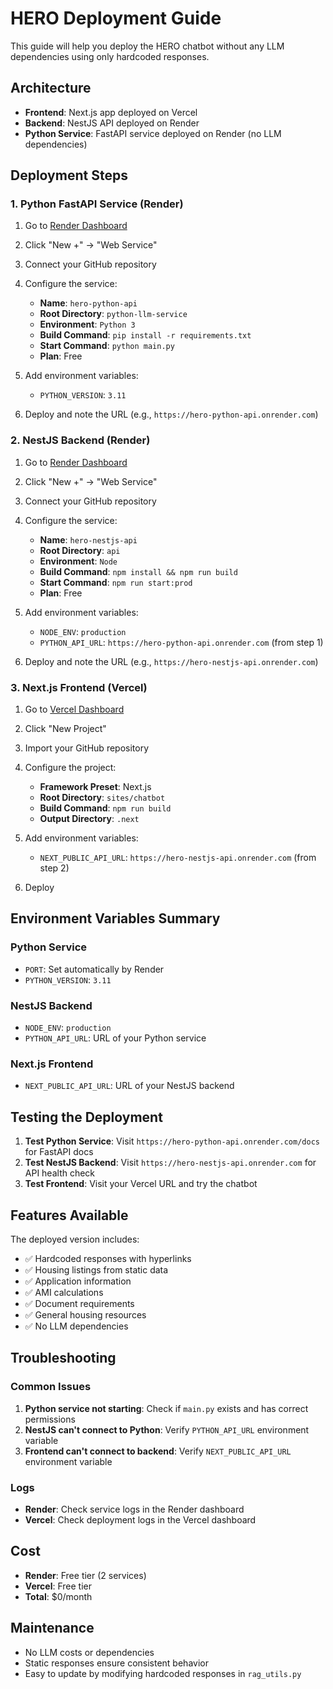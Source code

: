 # HERO Deployment Guide

This guide will help you deploy the HERO chatbot without any LLM dependencies using only hardcoded responses.

## Architecture

- **Frontend**: Next.js app deployed on Vercel
- **Backend**: NestJS API deployed on Render
- **Python Service**: FastAPI service deployed on Render (no LLM dependencies)

## Deployment Steps

### 1. Python FastAPI Service (Render)

1. Go to [Render Dashboard](https://dashboard.render.com)
2. Click "New +" → "Web Service"
3. Connect your GitHub repository
4. Configure the service:
   - **Name**: `hero-python-api`
   - **Root Directory**: `python-llm-service`
   - **Environment**: `Python 3`
   - **Build Command**: `pip install -r requirements.txt`
   - **Start Command**: `python main.py`
   - **Plan**: Free

5. Add environment variables:
   - `PYTHON_VERSION`: `3.11`

6. Deploy and note the URL (e.g., `https://hero-python-api.onrender.com`)

### 2. NestJS Backend (Render)

1. Go to [Render Dashboard](https://dashboard.render.com)
2. Click "New +" → "Web Service"
3. Connect your GitHub repository
4. Configure the service:
   - **Name**: `hero-nestjs-api`
   - **Root Directory**: `api`
   - **Environment**: `Node`
   - **Build Command**: `npm install && npm run build`
   - **Start Command**: `npm run start:prod`
   - **Plan**: Free

5. Add environment variables:
   - `NODE_ENV`: `production`
   - `PYTHON_API_URL`: `https://hero-python-api.onrender.com` (from step 1)

6. Deploy and note the URL (e.g., `https://hero-nestjs-api.onrender.com`)

### 3. Next.js Frontend (Vercel)

1. Go to [Vercel Dashboard](https://vercel.com/dashboard)
2. Click "New Project"
3. Import your GitHub repository
4. Configure the project:
   - **Framework Preset**: Next.js
   - **Root Directory**: `sites/chatbot`
   - **Build Command**: `npm run build`
   - **Output Directory**: `.next`

5. Add environment variables:
   - `NEXT_PUBLIC_API_URL`: `https://hero-nestjs-api.onrender.com` (from step 2)

6. Deploy

## Environment Variables Summary

### Python Service
- `PORT`: Set automatically by Render
- `PYTHON_VERSION`: `3.11`

### NestJS Backend
- `NODE_ENV`: `production`
- `PYTHON_API_URL`: URL of your Python service

### Next.js Frontend
- `NEXT_PUBLIC_API_URL`: URL of your NestJS backend

## Testing the Deployment

1. **Test Python Service**: Visit `https://hero-python-api.onrender.com/docs` for FastAPI docs
2. **Test NestJS Backend**: Visit `https://hero-nestjs-api.onrender.com` for API health check
3. **Test Frontend**: Visit your Vercel URL and try the chatbot

## Features Available

The deployed version includes:
- ✅ Hardcoded responses with hyperlinks
- ✅ Housing listings from static data
- ✅ Application information
- ✅ AMI calculations
- ✅ Document requirements
- ✅ General housing resources
- ✅ No LLM dependencies

## Troubleshooting

### Common Issues

1. **Python service not starting**: Check if `main.py` exists and has correct permissions
2. **NestJS can't connect to Python**: Verify `PYTHON_API_URL` environment variable
3. **Frontend can't connect to backend**: Verify `NEXT_PUBLIC_API_URL` environment variable

### Logs

- **Render**: Check service logs in the Render dashboard
- **Vercel**: Check deployment logs in the Vercel dashboard

## Cost

- **Render**: Free tier (2 services)
- **Vercel**: Free tier
- **Total**: $0/month

## Maintenance

- No LLM costs or dependencies
- Static responses ensure consistent behavior
- Easy to update by modifying hardcoded responses in `rag_utils.py` 